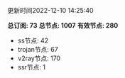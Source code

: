 更新时间2022-12-10 14:25:40

**总订阅: 73**
**总节点: 1007**
**有效节点: 280**
- ss节点: 42
- trojan节点: 67
- v2ray节点: 170
- ssr节点: 1
